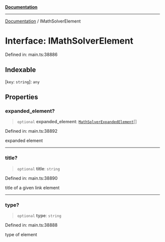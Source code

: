 [**Documentation**](../README.md)

***

[Documentation](../README.md) / IMathSolverElement

# Interface: IMathSolverElement

Defined in: main.ts:38886

## Indexable

\[`key`: `string`\]: `any`

## Properties

### expanded\_element?

> `optional` **expanded\_element**: [`MathSolverExpandedElement`](../classes/MathSolverExpandedElement.md)[]

Defined in: main.ts:38892

expanded element

***

### title?

> `optional` **title**: `string`

Defined in: main.ts:38890

title of a given link element

***

### type?

> `optional` **type**: `string`

Defined in: main.ts:38888

type of element
